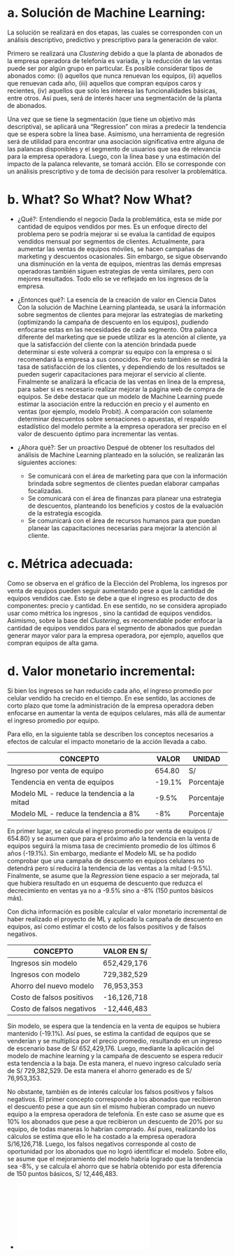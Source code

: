 # a. Solución de Machine Learning:

La solución se realizará en dos etapas, las cuales se corresponden con un análisis descriptivo, predictivo y prescriptivo para la generación de valor.

Primero se realizará una *Clustering* debido a que la planta de abonados de la empresa operadora de telefonía es variada, y la reducción de las ventas puede ser por algún grupo en particular. Es posible considerar tipos de abonados como: (i) aquellos que nunca renuevan los equipos, (ii) aquellos que renuevan cada año, (iii) aquellos que compran equipos caros y recientes, (iv) aquellos que solo les interesa las funcionalidades básicas, entre otros. Así pues, será de interés hacer una segmentación de la planta de abonados.

Una vez que se tiene la segmentación (que tiene un objetivo más descriptiva), se aplicará una “Regression” con miras a predecir la tendencia que se espera sobre la línea base. Asimismo, una herramienta de regresión será de utilidad para encontrar una asociación significativa entre alguna de las palancas disponibles y el segmento de usuarios que sea de relevancia para la empresa operadora. Luego, con la línea base y una estimación del impacto de la palanca relevante, se tomará acción. Ello se corresponde con un análisis prescriptivo y de toma de decisión para resolver la problemática.

# b. What? So What? Now What?

  * ¿Qué?: Entendiendo el negocio
    Dada la problemática, esta se mide por cantidad de equipos vendidos por mes. Es un enfoque directo del problema pero se podría mejorar si se evalua la cantidad de equipos vendidos mensual por segmentos de clientes. Actualmente, para aumentar las ventas de equipos móviles, se hacen campañas de marketing y descuentos ocasionales. Sin embargo, se sigue observando una disminución en la venta de equipos, mientras las demás empresas operadoras también siguen estrategias de venta similares, pero con mejores resultados. Todo ello se ve reflejado en los  ingresos de la empresa. 

  * ¿Entonces qué?: La esencia de la creación de valor en Ciencia Datos
    Con la solución de Machine Learning planteada, se usará la información sobre segmentos de clientes para mejorar las estrategias de marketing (optimizando la campaña de descuento en los equipos), pudiendo enfocarse estas en las necesidades de cada segmento. Otra palanca diferente del marketing que se puede utilizar es la atención al cliente, ya que la satisfacción del cliente con la atención brindada puede determinar si este volverá a comprar su equipo con la empresa o si recomendará la empresa a sus conocidos. Por esto también se medirá la tasa de satisfacción de los clientes, y dependiendo de los resultados se pueden sugerir capacitaciones para mejorar el servicio al cliente. Finalmente se analizará la eficacia de las ventas en linea de la empresa, para saber si es necesario realizar mejorar la página web de compra de equipos. Se debe destacar que un modelo de Machine Learning puede estimar la asociación entre la reducción en precio y el aumento en ventas (por ejemplo, modelo Probit). A comparación con solamente determinar descuentos sobre sensaciones o apuestas, el respaldo estadístico del modelo permite a la empresa operadora ser preciso en el valor de descuento óptimo para incrementar las ventas.

  * ¿Ahora qué?: Ser un proactivo
    Despué de obtener los resultados del análisis de Machine Learning planteado en la solución, se realizarán las siguientes acciones:
    * Se comunicará con el área de marketing para que con la información brindada sobre segmentos de clientes puedan elaborar campañas focalizadas.
    * Se comunicará con el área de finanzas para planear una estrategia de descuentos, planteando los beneficios y costos de la evaluación de la estrategia escogida.
    * Se comunicará con el área de recursos humanos para que puedan planear las capacitaciones necesarias para mejorar la atención al cliente.


# c. Métrica adecuada:

Como se observa en el gráfico de la Elección del Problema, los ingresos por venta de equipos pueden seguir aumentando pese a que la cantidad de equipos vendidos cae. Esto se debe a que el ingreso es producto de dos componentes: precio y cantidad. En ese sentido, no se considera apropiado usar como métrica los ingresos , sino la cantidad de equipos vendidos. Asimismo, sobre la base del *Clustering*, es recomendable poder enfocar la cantidad de equipos vendidos para el segmento de abonados que puedan generar mayor valor para la empresa operadora, por ejemplo, aquellos que compran equipos de alta gama.

# d. Valor monetario incremental:

Si bien los ingresos se han reducido cada año, el ingreso promedio por celular vendido ha crecido en el tiempo. En ese sentido, las acciones de corto plazo que tome la administración de la empresa operadora deben enfocarse en aumentar la venta de equipos celulares, más allá de aumentar el ingreso promedio por equipo.

Para ello, en la siguiente tabla se describen los conceptos necesarios a efectos de calcular el impacto monetario de la acción llevada a cabo.

| CONCEPTO | VALOR | UNIDAD |
| --------- | --------- | --------- |
| Ingreso por venta de equipo | 654.80 | S/ |
| Tendencia en venta de equipos | -19.1% | Porcentaje |
| Modelo ML - reduce la tendencia a la mitad | -9.5% | Porcentaje |
| Modelo ML - reduce la tendencia a 8% | -8% | Porcentaje |

En primer lugar, se calcula el ingreso promedio por venta de equipos (/ 654.80) y se asumen que para el próximo año la tendencia en la venta de equipos seguirá la misma tasa de crecimiento promedio de los últimos 6 años (-19.1%). Sin embargo, mediante el Modelo ML se ha podido comprobar que una campaña de descuento en equipos celulares no detendrá pero sí reducirá la tendencia de las ventas a la mitad (-9.5%). Finalmente, se asume que la *Regression* tiene espacio a ser mejorada, tal que hubiera resultado en un esquema de descuento que reduzca el decrecimiento en ventas ya no a -9.5% sino a -8% (150 puntos básicos más).

Con dicha información es posible calcular el valor monetario incremental de haber realizado el proyecto de ML y aplicado la campaña de descuento en equipos, así como estimar el costo de los falsos positivos y de falsos negativos. 

| CONCEPTO | VALOR EN S/ |
| --------- | --------- |
| Ingresos sin modelo | 652,429,176 |
| Ingresos con modelo | 729,382,529 |
| Ahorro del nuevo modelo | 76,953,353 |
| Costo de falsos positivos | -16,126,718 |
| Costo de falsos negativos | -12,446,483 |

Sin modelo, se espera que la tendencia en la venta de equipos se hubiera mantenido (-19.1%). Así pues, se estima la cantidad de equipos que se venderían y se multiplica por el precio promedio, resultando en un ingreso de escenario base de S/ 652,429,176. Luego, mediante la aplicación del modelo de machine learning y la campaña de descuento se espera reducir esta tendencia a la baja. De esta manera, el nuevo ingreso calculado sería de S/ 729,382,529. De esta manera el ahorro generado es de S/ 76,953,353.

No obstante, también es de interés calcular los falsos positivos y falsos negativos. El primer concepto corresponde a los abonados que recibieron el descuento pese a que aun sin el mismo hubieran comprado un nuevo equipo a la empresa operadora de telefonía. En este caso se asume que es 10% los abonados que pese a que recibieron un descuento de 20% por su equipo, de todas maneras lo habrían comprado. Así pues, realizando los cálculos se estima que ello le ha costado a la empresa operadora S/16,126,718. Luego, los falsos negativos corresponde al costo de oportunidad por los abonados que no logró identificar el modelo. Sobre ello, se asume que el mejoramiento del modelo habría logrado que la tendencia sea -8%, y se calcula el ahorro que se habría obtenido por esta diferencia de 150 puntos básicos, S/ 12,446,483.

 - ![Volver](Readme.md) 